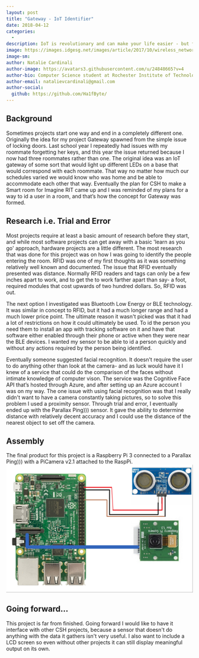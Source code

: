 ```yaml
---
layout: post
title: "Gateway - IoT Identifier"
date: 2018-04-12
categories:
  - 
description: IoT is revolutionary and can make your life easier - but first it needs to know who you are.
image: https://images.idgesg.net/images/article/2017/10/wireless_network_internet_of_things_iot_thinkstock_853701554-100739367-large.jpg
image-sm:
author: Natalie Cardinali
author-image: https://avatars3.githubusercontent.com/u/24848665?v=4
author-bio: Computer Science student at Rochester Institute of Technology 
author-email: natalievcardinali@gmail.com
author-social:
  github: https://github.com/Ha1fByte/
---
```

## Background
Sometimes projects start one way and end in a completely different one. Originally the idea for my project Gateway spawned from the simple issue of locking doors. Last school year I repeatedly had issues with my roommate forgetting her keys, and this year the issue returned because I now had three roommates rather than one. The original idea was an IoT gateway of some sort that would light up different LEDs on a base that would correspond with each roommate. That way no matter how much our schedules varied we would know who was home and be able to accommodate each other that way. Eventually the plan for CSH to make a Smart room for Imagine RIT came up and I was reminded of my plans for a way to id a user in a room, and that’s how the concept for Gateway was formed. 
## Research i.e. Trial and Error
Most projects require at least a basic amount of research before they start, and while most software projects can get away with a basic 'learn as you go' approach, hardware projects are a little different. The most research that was done for this project was on how I was going to identify the people entering the room. RFID was one of my first thoughts as it was something relatively well known and documented. The issue that RFID eventually presented was distance. Normally RFID readers and tags can only be a few inches apart to work, and to get the to work farther apart than say- a foot, required modules that cost upwards of two hundred dollars. So, RFID was out. 

The next option I investigated was Bluetooth Low Energy or BLE technology. It was similar in concept to RFID, but it had a much longer range and had a much lower price point. The ultimate reason it wasn't picked was that it had a lot of restrictions on how it could ultimately be used. To id the person you need them to install an app with tracking software on it and have that software either enabled through their phone or active when they were near the BLE devices. I wanted my sensor to be able to id a person quickly and without any actions required by the person being identified. 

Eventually someone suggested facial recognition. It doesn't require the user to do anything other than look at the camera- and as luck would have it I knew of a service that could do the comparison of the faces without intimate knowledge of computer vison. The service was the Cognitive Face API that’s hosted through Azure, and after setting up an Azure account I was on my way. The one issue with using facial recognition was that I really didn't want to have a camera constantly taking pictures, so to solve this problem I used a proximity sensor. Through trial and error, I eventually ended up with the Parallax Ping))) sensor. It gave the ability to determine distance with relatively decent accuracy and I could use the distance of the nearest object to set off the camera. 
## Assembly
The final product for this project is a Raspberry Pi 3 connected to a Parallax Ping))) with a PiCamera v2.1 attached to the RaspPi. 
![diagram](https://github.com/Ha1fByte/Gateway/blob/master/Gateway%20Pin%20Diagram.png)

## Going forward...

This project is far from finished. Going forward I would like to have it interface with other CSH projects, because a sensor that doesn't do anything with the data it gathers isn't very useful. I also want to include a LCD screen so even without other projects it can still display meaningful output on its own.
